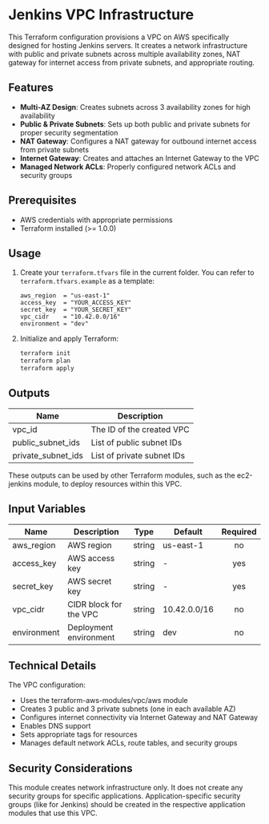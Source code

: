 # Jenkins VPC Infrastructure

This Terraform configuration provisions a VPC on AWS specifically designed for hosting Jenkins servers. It creates a network infrastructure with public and private subnets across multiple availability zones, NAT gateway for internet access from private subnets, and appropriate routing.

## Features

- **Multi-AZ Design**: Creates subnets across 3 availability zones for high availability
- **Public & Private Subnets**: Sets up both public and private subnets for proper security segmentation
- **NAT Gateway**: Configures a NAT gateway for outbound internet access from private subnets
- **Internet Gateway**: Creates and attaches an Internet Gateway to the VPC
- **Managed Network ACLs**: Properly configured network ACLs and security groups

## Prerequisites

- AWS credentials with appropriate permissions
- Terraform installed (>= 1.0.0)

## Usage

1. Create your `terraform.tfvars` file in the current folder. You can refer to `terraform.tfvars.example` as a template:

   ```hcl
   aws_region  = "us-east-1"
   access_key  = "YOUR_ACCESS_KEY"
   secret_key  = "YOUR_SECRET_KEY"
   vpc_cidr    = "10.42.0.0/16"
   environment = "dev"
   ```

2. Initialize and apply Terraform:
   ```bash
   terraform init
   terraform plan
   terraform apply
   ```

## Outputs

| Name | Description |
|------|-------------|
| vpc_id | The ID of the created VPC |
| public_subnet_ids | List of public subnet IDs |
| private_subnet_ids | List of private subnet IDs |

These outputs can be used by other Terraform modules, such as the ec2-jenkins module, to deploy resources within this VPC.

## Input Variables

| Name | Description | Type | Default | Required |
|------|-------------|------|---------|:--------:|
| aws_region | AWS region | string | us-east-1 | no |
| access_key | AWS access key | string | - | yes |
| secret_key | AWS secret key | string | - | yes |
| vpc_cidr | CIDR block for the VPC | string | 10.42.0.0/16 | no |
| environment | Deployment environment | string | dev | no |

## Technical Details

The VPC configuration:
- Uses the terraform-aws-modules/vpc/aws module
- Creates 3 public and 3 private subnets (one in each available AZ)
- Configures internet connectivity via Internet Gateway and NAT Gateway
- Enables DNS support
- Sets appropriate tags for resources
- Manages default network ACLs, route tables, and security groups

## Security Considerations

This module creates network infrastructure only. It does not create any security groups for specific applications. Application-specific security groups (like for Jenkins) should be created in the respective application modules that use this VPC.